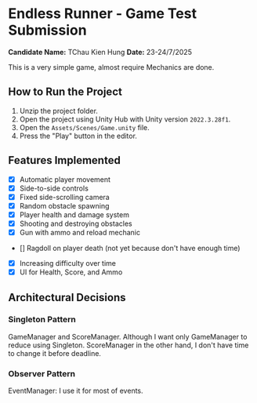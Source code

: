 # Endless Runner - Game Test Submission

**Candidate Name:** TChau Kien Hung
**Date:** 23-24/7/2025

This is a very simple game, almost require Mechanics are done.

## How to Run the Project

1.  Unzip the project folder.
2.  Open the project using Unity Hub with Unity version `2022.3.28f1`.
3.  Open the `Assets/Scenes/Game.unity` file.
4.  Press the "Play" button in the editor.

## Features Implemented

- [x] Automatic player movement 
- [x] Side-to-side controls
- [x] Fixed side-scrolling camera
- [x] Random obstacle spawning
- [x] Player health and damage system
- [x] Shooting and destroying obstacles
- [x] Gun with ammo and reload mechanic
- [] Ragdoll on player death (not yet because don't have enough time)
- [x] Increasing difficulty over time
- [x] UI for Health, Score, and Ammo

## Architectural Decisions

### Singleton Pattern
GameManager and ScoreManager. Although I want only GameManager to reduce using Singleton. ScoreManager in the other hand, I don't have time to change it before deadline.


### Observer Pattern
EventManager: I use it for most of events.
